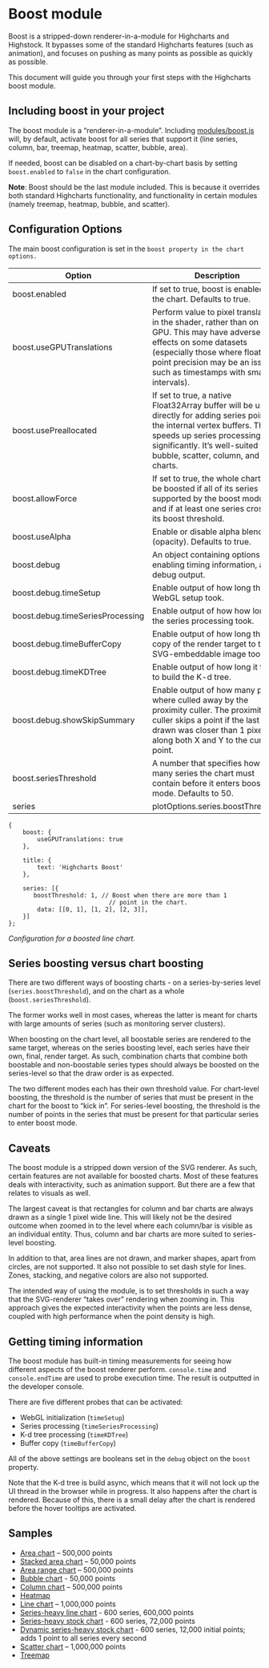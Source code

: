 Boost module
===

Boost is a stripped-down renderer-in-a-module for Highcharts and Highstock. It bypasses some of the standard Highcharts features (such as animation), and focuses on pushing as many points as possible as quickly as possible.

This document will guide you through your first steps with the Highcharts boost module.

Including boost in your project
-------------------------------

The boost module is a “renderer-in-a-module”. Including [modules/boost.js](https://code.highcharts.com/modules/boost.js) will, by default, activate boost for all series that support it (line series, column, bar, treemap, heatmap, scatter, bubble, area).

If needed, boost can be disabled on a chart-by-chart basis by setting `boost.enabled` to `false` in the chart configuration.

**Note**: Boost should be the last module included. This is because it overrides both standard Highcharts functionality, and functionality in certain modules (namely treemap, heatmap, bubble, and scatter).

Configuration Options
---------------------

The main boost configuration is set in the `boost property in the chart options.`

|Option|Description|
|--- |--- |
|boost.enabled|If set to true, boost is enabled for the chart. Defaults to true.|
|boost.useGPUTranslations|Perform value to pixel translations in the shader, rather than on the GPU. This may have adverse effects on some datasets (especially those where floating point precision may be an issue, such as timestamps with small intervals).|
|boost.usePreallocated|If set to true, a native Float32Array buffer will be used directly for adding series points to the internal vertex buffers. This speeds up series processing significantly. It’s well-suited for bubble, scatter, column, and bar charts.|
|boost.allowForce|If set to true, the whole chart will be boosted if all of its series are supported by the boost module, and if at least one series crosses its boost threshold.|
|boost.useAlpha|Enable or disable alpha blending (opacity). Defaults to true.|
|boost.debug|An object containing options for enabling timing information, and debug output.|
|boost.debug.timeSetup|Enable output of how long the WebGL setup took.|
|boost.debug.timeSeriesProcessing|Enable output of how how long the series processing took.|
|boost.debug.timeBufferCopy|Enable output of how long the copy of the render target to the SVG-embeddable image took.|
|boost.debug.timeKDTree|Enable output of how long it took to build the K-d tree.|
|boost.debug.showSkipSummary|Enable output of how many points where culled away by the proximity culler. The proximity culler skips a point if the last point drawn was closer than 1 pixel along both X and Y to the current point.|
|boost.seriesThreshold|A number that specifies how many series the chart must contain before it enters boost mode. Defaults to 50.|
|series|plotOptions.series.boostThreshold|The number of points that needs to be in the series for the boost to kick in. Defaults to 5000.|
    
    {
        boost: {
            useGPUTranslations: true
        },
    
        title: {
            text: 'Highcharts Boost'
        },
    
        series: [{
    	   boostThreshold: 1, // Boost when there are more than 1                     
                                // point in the chart.
            data: [[0, 1], [1, 2], [2, 3]],
        }]
    };
    

_Configuration for a boosted line chart._

Series boosting versus chart boosting
-------------------------------------

There are two different ways of boosting charts - on a series-by-series level (`series.boostThreshold`), and on the chart as a whole (`boost.seriesThreshold`).

The former works well in most cases, whereas the latter is meant for charts with large amounts of series (such as monitoring server clusters).

When boosting on the chart level, all boostable series are rendered to the same target, whereas on the series boosting level, each series have their own, final, render target. As such, combination charts that combine both boostable and non-boostable series types should always be boosted on the series-level so that the draw order is as expected.

The two different modes each has their own threshold value. For chart-level boosting, the threshold is the number of series that must be present in the chart for the boost to “kick in”. For series-level boosting, the threshold is the number of points in the series that must be present for that particular series to enter boost mode.

Caveats
-------

The boost module is a stripped down version of the SVG renderer. As such, certain features are not available for boosted charts. Most of these features deals with interactivity, such as animation support. But there are a few that relates to visuals as well.

The largest caveat is that rectangles for column and bar charts are always drawn as a single 1 pixel wide line. This will likely not be the desired outcome when zoomed in to the level where each column/bar is visible as an individual entity. Thus, column and bar charts are more suited to series-level boosting.

In addition to that, area lines are not drawn, and marker shapes, apart from circles, are not supported. It also not possible to set dash style for lines. Zones, stacking, and negative colors are also not supported.

The intended way of using the module, is to set thresholds in such a way that the SVG-renderer “takes over” rendering when zooming in. This approach gives the expected interactivity when the points are less dense, coupled with high performance when the point density is high.

Getting timing information
--------------------------

The boost module has built-in timing measurements for seeing how different aspects of the boost renderer perform. `console.time` and `console.endTime` are used to probe execution time. The result is outputted in the developer console.

There are five different probes that can be activated:

*   WebGL initialization (`timeSetup`)
*   Series processing (`timeSeriesProcessing`)
*   K-d tree processing (`timeKDTree`)
*   Buffer copy (`timeBufferCopy`)

All of the above settings are booleans set in the `debug` object on the `boost` property.

Note that the K-d tree is build async, which means that it will not lock up the UI thread in the browser while in progress. It also happens after the chart is rendered. Because of this, there is a small delay after the chart is rendered before the hover tooltips are activated.

Samples
-------

*   [Area chart](https://jsfiddle.net/gh/get/jquery/1.7.2/highslide-software/highcharts.com/tree/master/samples/highcharts/boost/area/) – 500,000 points
*   [Stacked area chart](https://jsfiddle.net/gh/get/jquery/1.7.2/highslide-software/highcharts.com/tree/master/samples/highcharts/boost/area-stacked) – 50,000 points
*   [Area range chart](https://jsfiddle.net/gh/get/jquery/1.7.2/highslide-software/highcharts.com/tree/master/samples/highcharts/boost/arearange) – 500,000 points
*   [Bubble chart](http://jsfiddle.net/gh/get/library/pure/highcharts/highcharts/tree/master/samples/highcharts/boost/bubble/) - 50,000 points
*   [Column chart](https://jsfiddle.net/gh/get/jquery/1.7.2/highslide-software/highcharts.com/tree/master/samples/highcharts/boost/column) – 500,000 points
*   [Heatmap](http://jsfiddle.net/gh/get/library/pure/highcharts/highcharts/tree/master/samples/highcharts/boost/heatmap/)
*   [Line chart](https://jsfiddle.net/gh/get/jquery/1.7.2/highslide-software/highcharts.com/tree/master/samples/highcharts/boost/line/) – 1,000,000 points
*   [Series-heavy line chart](http://jsfiddle.net/gh/get/library/pure/highcharts/highcharts/tree/master/samples/highcharts/boost/line-series-heavy/) - 600 series, 600,000 points
*   [Series-heavy stock chart](http://jsfiddle.net/gh/get/library/pure/highcharts/highcharts/tree/master/samples/highcharts/boost/line-series-heavy-stock/) \- 600 series, 72,000 points
*   [Dynamic series-heavy stock chart](http://jsfiddle.net/gh/get/library/pure/highcharts/highcharts/tree/master/samples/highcharts/boost/line-series-heavy-dynamic/) - 600 series, 12,000 initial points; adds 1 point to all series every second
*   [Scatter chart](https://jsfiddle.net/gh/get/jquery/1.7.2/highslide-software/highcharts.com/tree/master/samples/highcharts/boost/scatter) – 1,000,000 points
*   [Treemap](http://jsfiddle.net/gh/get/library/pure/highcharts/highcharts/tree/master/samples/highcharts/boost/treemap/)
